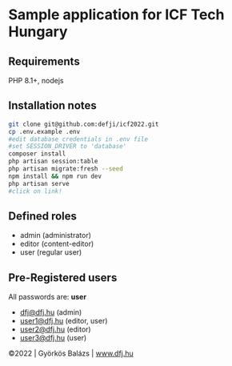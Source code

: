# Sample application for ICF Tech Hungary

## Requirements
PHP 8.1+, nodejs 

## Installation notes

```sh
git clone git@github.com:defji/icf2022.git
cp .env.example .env
#edit database credentials in .env file
#set SESSION_DRIVER to 'database'
composer install
php artisan session:table
php artisan migrate:fresh --seed
npm install && npm run dev
php artisan serve
#click on link!
```

## Defined roles

- admin (administrator)
- editor (content-editor)
- user (regular user)

## Pre-Registered users

All passwords are: __user__

- dfj@dfj.hu  (admin)
- user1@dfj.hu (editor, user)
- user2@dfj.hu (editor)
- user3@dfj.hu (user)

©️2022 | Györkös Balázs | www.dfj.hu



